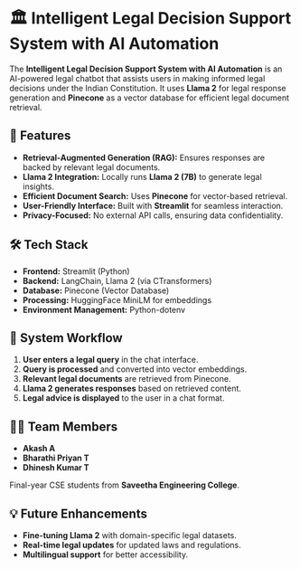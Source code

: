 # 🏛️ Intelligent Legal Decision Support System with AI Automation

The **Intelligent Legal Decision Support System with AI Automation** is an AI-powered legal chatbot that assists users in making informed legal decisions under the Indian Constitution. It uses **Llama 2** for legal response generation and **Pinecone** as a vector database for efficient legal document retrieval.

## 🚀 Features
- **Retrieval-Augmented Generation (RAG):** Ensures responses are backed by relevant legal documents.
- **Llama 2 Integration:** Locally runs **Llama 2 (7B)** to generate legal insights.
- **Efficient Document Search:** Uses **Pinecone** for vector-based retrieval.
- **User-Friendly Interface:** Built with **Streamlit** for seamless interaction.
- **Privacy-Focused:** No external API calls, ensuring data confidentiality.

## 🛠️ Tech Stack
- **Frontend:** Streamlit (Python)
- **Backend:** LangChain, Llama 2 (via CTransformers)
- **Database:** Pinecone (Vector Database)
- **Processing:** HuggingFace MiniLM for embeddings
- **Environment Management:** Python-dotenv

## 📌 System Workflow
1. **User enters a legal query** in the chat interface.
2. **Query is processed** and converted into vector embeddings.
3. **Relevant legal documents** are retrieved from Pinecone.
4. **Llama 2 generates responses** based on retrieved content.
5. **Legal advice is displayed** to the user in a chat format.

## 👨‍💻 Team Members
- **Akash A**
- **Bharathi Priyan T**
- **Dhinesh Kumar T**

Final-year CSE students from **Saveetha Engineering College**.

## 💡 Future Enhancements
- **Fine-tuning Llama 2** with domain-specific legal datasets.
- **Real-time legal updates** for updated laws and regulations.
- **Multilingual support** for better accessibility.


